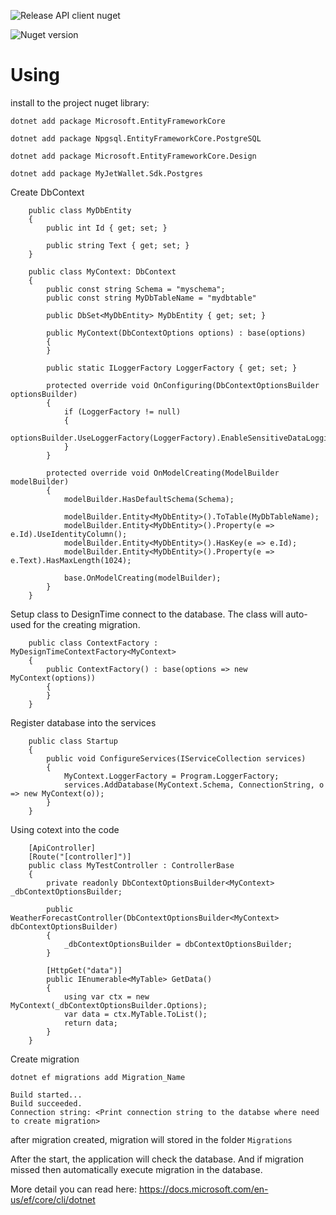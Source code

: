 ![Release API client nuget](https://github.com/MyJetWallet/MyJetWallet.Sdk.Postgres/workflows/Release%20API%20client%20nuget/badge.svg)

![Nuget version](https://img.shields.io/nuget/v/MyJetWallet.Sdk.Postgres?label=MyJetWallet.Sdk.Postgres&style=social)

# Using

install to the project nuget library:

```
dotnet add package Microsoft.EntityFrameworkCore

dotnet add package Npgsql.EntityFrameworkCore.PostgreSQL

dotnet add package Microsoft.EntityFrameworkCore.Design

dotnet add package MyJetWallet.Sdk.Postgres
```

Create DbContext

```
    public class MyDbEntity
    {
        public int Id { get; set; }

        public string Text { get; set; }
    }

    public class MyContext: DbContext
    {
        public const string Schema = "myschema";
        public const string MyDbTableName = "mydbtable"

        public DbSet<MyDbEntity> MyDbEntity { get; set; }

        public MyContext(DbContextOptions options) : base(options)
        {
        }
        
        public static ILoggerFactory LoggerFactory { get; set; }

        protected override void OnConfiguring(DbContextOptionsBuilder optionsBuilder)
        {
            if (LoggerFactory != null)
            {
                optionsBuilder.UseLoggerFactory(LoggerFactory).EnableSensitiveDataLogging();
            }
        }

        protected override void OnModelCreating(ModelBuilder modelBuilder)
        {
            modelBuilder.HasDefaultSchema(Schema);

            modelBuilder.Entity<MyDbEntity>().ToTable(MyDbTableName);
            modelBuilder.Entity<MyDbEntity>().Property(e => e.Id).UseIdentityColumn();
            modelBuilder.Entity<MyDbEntity>().HasKey(e => e.Id);
            modelBuilder.Entity<MyDbEntity>().Property(e => e.Text).HasMaxLength(1024);
            
            base.OnModelCreating(modelBuilder);
        }
    }
```

Setup class to DesignTime connect to the database. The class will auto-used for the creating migration.

```
    public class ContextFactory : MyDesignTimeContextFactory<MyContext>
    {
        public ContextFactory() : base(options => new MyContext(options))
        {
        }
    }
```

Register database into the services

```
    public class Startup
    {
        public void ConfigureServices(IServiceCollection services)
        {
            MyContext.LoggerFactory = Program.LoggerFactory;
            services.AddDatabase(MyContext.Schema, ConnectionString, o => new MyContext(o));            
        }
    }
```

Using cotext into the code

```
    [ApiController]
    [Route("[controller]")]
    public class MyTestController : ControllerBase
    {
        private readonly DbContextOptionsBuilder<MyContext> _dbContextOptionsBuilder;

        public WeatherForecastController(DbContextOptionsBuilder<MyContext> dbContextOptionsBuilder)
        {
            _dbContextOptionsBuilder = dbContextOptionsBuilder;
        }

        [HttpGet("data")]
        public IEnumerable<MyTable> GetData()
        {
            using var ctx = new MyContext(_dbContextOptionsBuilder.Options);
            var data = ctx.MyTable.ToList();
            return data;
        }
    }
```


Create migration

```
dotnet ef migrations add Migration_Name

Build started...
Build succeeded.
Connection string: <Print connection string to the databse where need to create migration>
```

after migration created, migration will stored in the folder `Migrations`

After the start, the application will check the database. And if migration missed then automatically execute migration in the database.


More detail you can read here: https://docs.microsoft.com/en-us/ef/core/cli/dotnet

